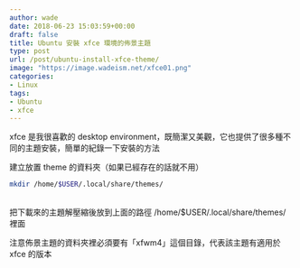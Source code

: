 ```yaml
---
author: wade
date: 2018-06-23 15:03:59+00:00
draft: false
title: Ubuntu 安裝 xfce 環境的佈景主題
type: post
url: /post/ubuntu-install-xfce-theme/
image: "https://image.wadeism.net/xfce01.png"
categories:
- Linux
tags:
- Ubuntu
- xfce
---
```


xfce 是我很喜歡的 desktop environment，既簡潔又美觀，它也提供了很多種不同的主題安裝，簡單的紀錄一下安裝的方法

建立放置 theme 的資料夾（如果已經存在的話就不用）
    
```bash
mkdir /home/$USER/.local/share/themes/
```

\
把下載來的主題解壓縮後放到上面的路徑 /home/$USER/.local/share/themes/ 裡面

<span class="hl-red">注意佈景主題的資料夾裡必須要有「xfwm4」這個目錄，代表該主題有適用於 xfce 的版本</span>
